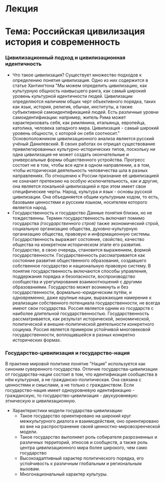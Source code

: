 # Лекция
# Тема: Российская цивилизация история и современность
### Цивилизационный подход и цивилизационная идентичность
- Что такое цивилизация? 
Существует множество подходов к определению понятия цивилизация. Одно из них содержится в статье Хантингтона "Мы можем определить цивилизацию, как культурную общность наивысшего ранга, как самый широкий уровень культурной идентичности людей. Цивилизации определяются наличием общих черт объективного порядка, таких как язык, история, религия, обычаи, институты, а также субъективной самоидентификацией людей. Есть различные уровни самоидентификации: например, житель Рима может характеризовать себя, как римлянина, итальянца, европейца, католика, человека западного мира. Цивилизация - самый широкий уровень общности, с которой он себя соотносит."
Основоположником цивилизационного анализа является русский учёный Данилевский. В своих работах он отрицал существование привилегированных культурно-исторических типов, поскольку ни одна цивилизация не может создать окончательные и универсальные формы общественного устройства. Прогресс состоит не в том, чтобы все идти в одном направлении, а в том, чтобы историческая деятельность человечества шла в разных направлениях. По отношению к России признание её цивилизацией не означает претензию на особую исключительность, как и другие, она является локальной цивилизацией и при этом имеет свои специфические черты. Народ, культура и язык - основы русской цивилизации. Она объединяется общим культурным ходом, то есть, базовыми ценностями и русским языком, носителем которого является народ.
- Государственность и государство
Данные понятия близки, но не тождественны. Термин государственность включает помимо государства *(государственного строя)* также экономический строй, социальную организацию общества, духовно-культурную организацию общества, правовую и информационную системы. Государственность выражает состояние, свойство, качество общества на конкретном историческом этапе его развития. Государство, в свою очередь, становится выражением, формой государственности. Государственность рассматривается как состояние развития общественного образования, создавшего собственное государство и национальную правовую систему. В понятие государственность включаются способы управления, поддержания порядка и безопасности, воспроизводство сообщества и урегулирования взаимоотношений с другими образованиями.
Государство может возникнуть и без государственности, формально-юридическим путём, и одновременно, даже крупные нации, выражающие намерение к реализации собственного потенциала государственности, не всегда имеют свои государства. Россия является одним из государств с наиболее длительной государственностью. Государственность рассматривается, как результат исторической, экономической, политической и внешне-политической деятельности конкретного социума. Россия является примером устойчивой многовековой государственности, воплощавшейся в разных конкретно исторических формах.
### Государство-цивилизация и государство-нация
В практике мировой политике понятие "Нация" используется как синоним суверенного государства. Отличие государства-цивилизации от государства-нации состоит в том, что идентификация сообщества в нём культурная, а не гражданско-политическая. Она связана с ценностями и смыслами, а не только с гражданством. Если государство-нация имеет одноуровневую идентификацию - гражданскую, то государство-цивилизация - двухуровневую: этническую и цивилизационную.
- Характеристики модели государства-цивилизации: 
	- Такое государство ориентировано на широкий круг межкультурного диалога и взаимодействия, оно ориентировано во вне на распространение своей ценностно-мировозренческой модели.
	- Такое государство выполняет роль собирателя разрозненных и различных территорий, этносов и сообществ, а также роль центра цивилизационного мира более широкого, чем само государство
	- Высокоадаптивный характер политического порядка, его устойчивость к различным глобальным и региональным вызовам.
	- Многонациональный характер культуры.

